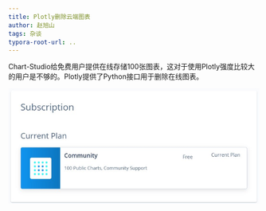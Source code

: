 ```yaml
---
title: Plotly删除云端图表
author: 赵旭山
tags: 杂谈
typora-root-url: ..
---
```






Chart-Studio给免费用户提供在线存储100张图表，这对于使用Plotly强度比较大的用户是不够的。Plotly提供了Python接口用于删除在线图表。

![](/assets/images/plotlyFreeSubscription202005131102.jpg)